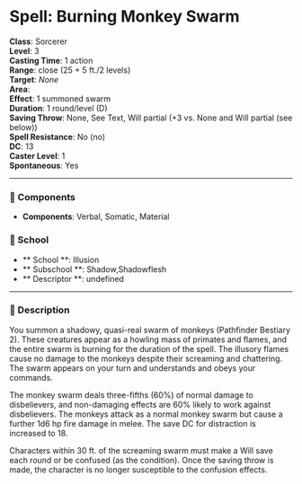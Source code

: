 
# Spell: Burning Monkey Swarm
**Class**: Sorcerer  
**Level**: 3  
**Casting Time**: 1 action  
**Range**: close (25 + 5 ft./2 levels)  
**Target**: _None_  
**Area**:   
**Effect**: 1 summoned swarm  
**Duration**: 1 round/level (D)  
**Saving Throw**: None, See Text, Will partial (+3 vs. None and Will partial (see below))  
**Spell Resistance**: No (no)  
**DC**: 13  
**Caster Level**: 1  
**Spontaneous**: Yes

---

### 🔮 Components
- **Components**: Verbal, Somatic, Material

### 🏫 School
- ** School **: Illusion
- ** Subschool **: Shadow,Shadowflesh
- ** Descriptor **: undefined
---

### 📜 Description
You summon a shadowy, quasi-real swarm of monkeys (Pathfinder Bestiary 2). These creatures appear as a howling mass of primates and flames, and the entire swarm is burning for the duration of the spell. The illusory flames cause no damage to the monkeys despite their screaming and chattering. The swarm appears on your turn and understands and obeys your commands.

The monkey swarm deals three-fifths (60%) of normal damage to disbelievers, and non-damaging effects are 60% likely to work against disbelievers. The monkeys attack as a normal monkey swarm but cause a further 1d6 hp fire damage in melee. The save DC for distraction is increased to 18.

Characters within 30 ft. of the screaming swarm must make a Will save each round or be confused (as the condition). Once the saving throw is made, the character is no longer susceptible to the confusion effects.
